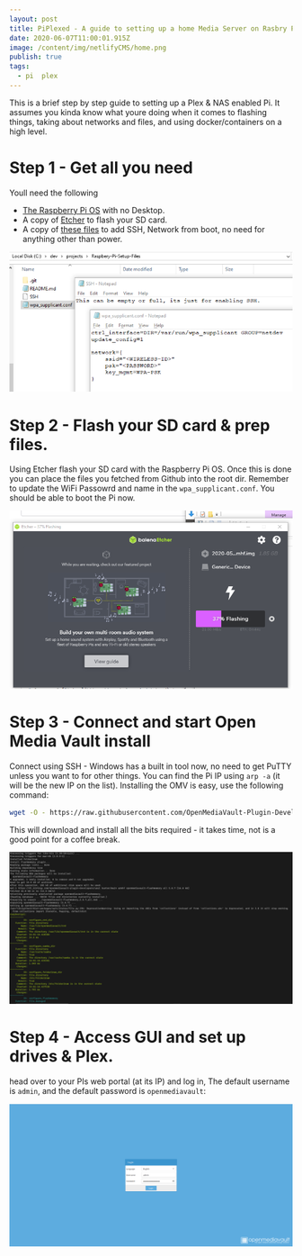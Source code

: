 ```yaml
---
layout: post
title: PiPlexed - A guide to setting up a home Media Server on Rasbry Pi
date: 2020-06-07T11:00:01.915Z
image: /content/img/netlifyCMS/home.png
publish: true
tags:
  - pi  plex
---
```

This is a brief step by step guide to setting up a Plex & NAS enabled Pi. It assumes you kinda know what youre doing when it comes to flashing things, taking about networks and files, and using docker/containers on a high level.

# Step 1 - Get all you need

Youll need the following 

* [The Raspberry Pi OS](https://www.raspberrypi.org/downloads/raspberry-pi-os/) with no Desktop.
* A copy of [Etcher](https://www.balena.io/etcher/) to  flash your SD card.
* A copy of [these files](https://github.com/GitToby/Raspbery-Pi-Setup-Files) to add SSH, Network from boot, no need for anything other than power.

![file screens](/content/img/netlifyCMS/files.png "file screens")

# Step 2 - Flash your SD card & prep files.

Using Etcher flash your SD card with the Raspberry Pi OS. Once this is done you can place the files you fetched from Github into the root dir. Remember to update the WiFi Passowrd and name in the `wpa_supplicant.conf`. You should be able to boot the Pi now.

![etcher screenshot](/content/img/netlifyCMS/etch.png "etcher Screenshot ")

# Step 3 - Connect and start Open Media Vault install

Connect using SSH - Windows has a built in tool now, no need to get PuTTY unless you want to for other things. You can find the Pi IP using `arp -a` (it will be the new IP on the list). Installing the OMV is easy, use the following command: 

```bash
wget -O - https://raw.githubusercontent.com/OpenMediaVault-Plugin-Developers/installScript/master/install | sudo bash
```

This will download and install all the bits required - it takes time, not is a good point for a coffee break. 

![install](/content/img/netlifyCMS/install.png "install")

# Step 4 - Access GUI and set up drives & Plex.

head over to your PIs web portal (at its IP) and log in, The default username is `admin`, and the default password is `openmediavault`:

![log in](/content/img/netlifyCMS/omv.png "log in")
